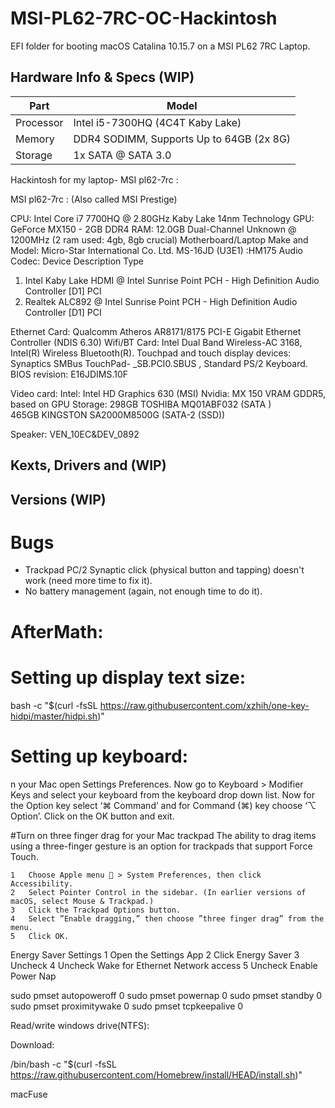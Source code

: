 # MSI-PL62-7RC-OC-Hackintosh

EFI folder for booting macOS Catalina 10.15.7 on a MSI PL62 7RC Laptop.

## Hardware Info & Specs (WIP)

| Part      | Model                                    |
| --------- | ---------------------------------------- |
| Processor | Intel i5-7300HQ (4C4T Kaby Lake)         |
| Memory    | DDR4 SODIMM, Supports Up to 64GB (2x 8G) |
| Storage   | 1x SATA @ SATA 3.0                       |

Hackintosh for my laptop- MSI pl62-7rc :

MSI pl62-7rc : (Also called MSI Prestige)

CPU: Intel Core i7 7700HQ @ 2.80GHz	Kaby Lake 14nm Technology
GPU:  GeForce MX150 - 2GB DDR4
RAM: 12.0GB Dual-Channel Unknown @ 1200MHz (2 ram used: 4gb, 8gb crucial)
Motherboard/Laptop Make and Model: Micro-Star International Co. Ltd. MS-16JD (U3E1) :HM175
Audio Codec: Device Description	Type
1. Intel Kaby Lake HDMI @ Intel Sunrise Point PCH - High Definition Audio Controller [D1]	PCI
2. Realtek ALC892 @ Intel Sunrise Point PCH - High Definition Audio Controller [D1]	PCI

Ethernet Card: Qualcomm Atheros AR8171/8175 PCI-E Gigabit Ethernet Controller (NDIS 6.30)
Wifi/BT Card: Intel Dual Band Wireless-AC 3168, Intel(R) Wireless Bluetooth(R).
Touchpad and touch display devices: Synaptics SMBus TouchPad- \_SB.PCI0.SBUS
, Standard PS/2 Keyboard.
BIOS revision: E16JDIMS.10F

Video card:
   Intel: Intel HD Graphics 630 (MSI)
   Nvidia: MX 150
   VRAM GDDR5, based on GPU
Storage: 298GB TOSHIBA MQ01ABF032 (SATA )	
         465GB KINGSTON SA2000M8500G (SATA-2 (SSD))
		 
		 
Speaker: VEN_10EC&DEV_0892

## Kexts, Drivers and (WIP)

## Versions (WIP)

# Bugs

- Trackpad PC/2 Synaptic click (physical button and tapping) doesn't work (need more time to fix it).
- No battery management (again, not enough time to do it).

# AfterMath:

# Setting up display text size:
bash -c "$(curl -fsSL https://raw.githubusercontent.com/xzhih/one-key-hidpi/master/hidpi.sh)"

# Setting up keyboard:

n your Mac open Settings Preferences.
Now go to Keyboard > Modifier Keys and select your keyboard from the keyboard drop down list.
Now for the Option key select ‘⌘ Command’ and for Command (⌘) key choose ‘⌥ Option’.
Click on the OK button and exit.

#Turn on three finger drag for your Mac trackpad
The ability to drag items using a three-finger gesture is an option for trackpads that support Force Touch.

	1	Choose Apple menu  > System Preferences, then click Accessibility. 
	2	Select Pointer Control in the sidebar. (In earlier versions of macOS, select Mouse & Trackpad.)
	3	Click the Trackpad Options button.
	4	Select ”Enable dragging,” then choose ”three finger drag” from the menu.
	5	Click OK.

Energy Saver Settings
	1	Open the Settings App
	2	Click Energy Saver
	3	Uncheck
	4	Uncheck Wake for Ethernet Network access
	5	Uncheck Enable Power Nap

sudo pmset autopoweroff 0
sudo pmset powernap 0
sudo pmset standby 0
sudo pmset proximitywake 0
sudo pmset tcpkeepalive 0


Read/write windows drive(NTFS):

Download:

/bin/bash -c "$(curl -fsSL https://raw.githubusercontent.com/Homebrew/install/HEAD/install.sh)"

macFuse
